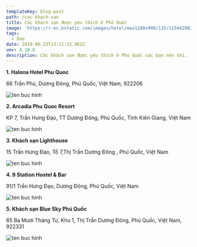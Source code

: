 ```yaml
---
templateKey: blog-post
path: /cac-khach-san
title: Các khách sạn được yêu thích ở Phú Quốc
image: 'https://r-ec.bstatic.com/images/hotel/max1280x900/115/115442902.jpg' 
tags:
  - Dao
date: 2019-06-23T13:12:33.962Z
uev: 4.18.8
description: Các khách sạn được yêu thích ở Phú Quốc các bạn nên tới.
---
```


**1. Halona Hotel Phu Quoc**

66 Trần Phú, Dương Đông, Phú Quốc, Việt Nam, 922206

![ten buc hinh](https://pix10.agoda.net/hotelImages/116/1162974/1162974_16020415100039643281.jpg "ten buc hinh")

**2. Arcadia Phu Quoc Resort**

KP 7, Trần Hưng Đạo, TT Dương Đông, Phú Quốc, Tỉnh Kiên Giang, Việt Nam

![ten buc hinh](https://du-lich.chudu24.com/f/m/1310/17/arcadia-resort-5.jpg?w=800&h=500 "ten buc hinh")

**3. Khách sạn Lighthouse**

15 Trần Hưng Đạo, Tổ 7,Thị Trấn Dương Đông , Phú Quốc, Việt Nam

![ten buc hinh](https://d1nabgopwop1kh.cloudfront.net/hotel-asset/30000002100120185_wh_43 "ten buc hinh")

**4. 9 Station Hostel & Bar**

91/1 Trần Hưng Đạo, Dương Đông, Phú Quốc, Việt Nam

![ten buc hinh](https://r-ec.bstatic.com/images/hotel/max1024x768/807/80728313.jpg "ten buc hinh")

**5. Khách sạn Blue Sky Phú Quốc**

65 Ba Mươi Tháng Tư, Khu 1, Thị Trấn Dương Đông, Phú Quốc, Việt Nam, 922331

![ten buc hinh](https://phuquoctv.vn/assets/uploads/58a5e43d40a9d-khach-san-blue-sky-phu-quoc.jpg "ten buc hinh")